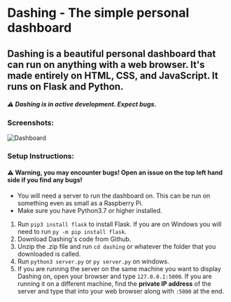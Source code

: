 # Dashing - The simple personal dashboard

## Dashing is a beautiful personal dashboard that can run on anything with a web browser. It's made entirely on HTML, CSS, and JavaScript. It runs on Flask and Python.

##### ⚠ Dashing is in active development. Expect bugs.

### Screenshots:

![Dashboard](https://i.imgur.com/4swKwmV.png)



### Setup Instructions:
#### ⚠ Warning, you may encounter bugs! Open an issue on the top left hand side if you find any bugs!
- You will need a server to run the dashboard on. This can be run on something even as small as a Raspberry Pi.
- Make sure you have Python3.7 or higher installed.
1. Run `pip3 install flask` to install Flask. If you are on Windows you will need to run `py -m pip install flask`.
2. Download Dashing's code from Github.
3. Unzip the .zip file and run `cd dashing` or whatever the folder that you downloaded is called.
4. Run `python3 server.py` or `py server.py` on windows.
5. If you are running the server on the same machine you want to display Dashing on, open your browser and type `127.0.0.1:5000`. If you are running it on a different machine, find the **private IP address** of the server and type that into your web browser along with `:5000` at the end.
